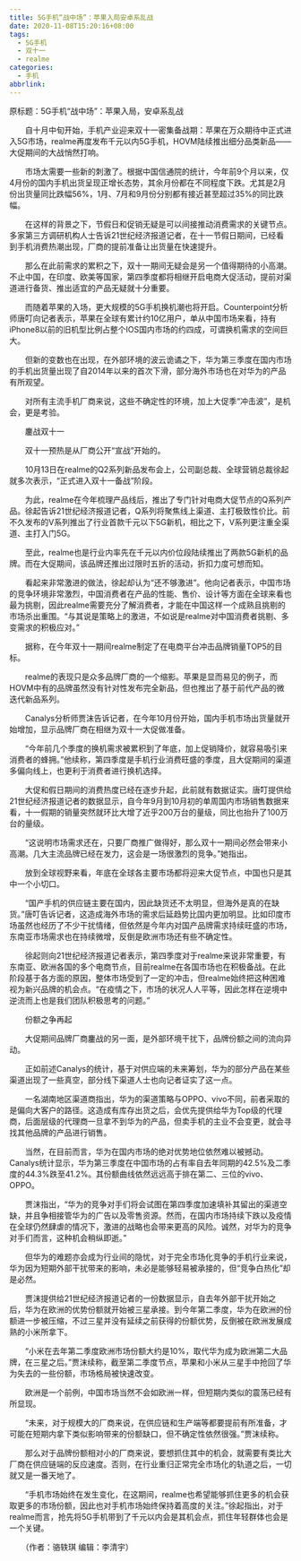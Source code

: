 ```yaml
---
title: 5G手机“战中场”：苹果入局安卓系乱战
date: 2020-11-08T15:20:16+08:00
tags:
  - 5G手机
  - 双十一
  - realme
categories:
  - 手机
abbrlink:
---
```


原标题：5G手机“战中场”：苹果入局，安卓系乱战

　　自十月中旬开始，手机产业迎来双十一密集备战期：苹果在万众期待中正式进入5G市场，realme再度发布千元以内5G手机，HOVM陆续推出细分品类新品——大促期间的大战悄然打响。

　　市场太需要一些新的刺激了。根据中国信通院的统计，今年前9个月以来，仅4月份的国内手机出货呈现正增长态势，其余月份都在不同程度下跌。尤其是2月份出货量同比跌幅56%，1月、7月和9月份分别都有接近甚至超过35%的同比跌幅。

　　在这样的背景之下，节假日和促销无疑是可以间接推动消费需求的关键节点。多家第三方调研机构人士告诉21世纪经济报道记者，在十一节假日期间，已经看到手机消费热潮出现，厂商的提前准备让出货量在快速提升。

　　那么在此前需求的累积之下，双十一期间无疑会是另一个值得期待的小高潮。不止中国，在印度、欧美等国家，第四季度都将相继开启电商大促活动，提前对渠道进行备货、推出适宜的产品无疑就十分重要。

　　而随着苹果的入场，更大规模的5G手机换机潮也将开启。Counterpoint分析师唐叮向记者表示，苹果在全球有累计约10亿用户，单从中国市场来看，持有iPhone8以前的旧机型比例占整个IOS国内市场的约四成，可谓换机需求的空间巨大。

　　但新的变数也在出现，在外部环境的波云诡谲之下，华为第三季度在国内市场的手机出货量出现了自2014年以来的首次下滑，部分海外市场也在对华为的产品有所观望。

　　对所有主流手机厂商来说，这些不确定性的环境，加上大促季“冲击波”，是机会，更是考验。

　　鏖战双十一

　　双十一预热是从厂商公开“宣战”开始的。

　　10月13日在realme的Q2系列新品发布会上，公司副总裁、全球营销总裁徐起就多次表示，“正式进入双十一备战”阶段。

　　为此，realme在今年梳理产品线后，推出了专门针对电商大促节点的Q系列产品。徐起告诉21世纪经济报道记者，Q系列将聚焦线上渠道、主打极致性价比。前不久发布的V系列推出了行业首款千元以下5G新机，相比之下，V系列更注重全渠道、主打入门5G。

　　至此，realme也是行业内率先在千元以内价位段陆续推出了两款5G新机的品牌。而在大促期间，该品牌还推出过限时五折的活动，折扣力度可想而知。

　　看起来非常激进的做法，徐起却认为“还不够激进”。他向记者表示，中国市场的竞争环境非常激烈，中国消费者在产品的性能、售价、设计等方面在全球来看也最为挑剔，因此realme需要充分了解消费者，才能在中国这样一个成熟且挑剔的市场杀出重围。“与其说是策略上的激进，不如说是realme对中国消费者挑剔、多变需求的积极应对。”

　　据称，在今年双十一期间realme制定了在电商平台冲击品牌销量TOP5的目标。

　　realme的表现只是众多品牌厂商的一个缩影。苹果是显而易见的例子，而HOVM中有的品牌虽然没有针对性发布完全新品，但也推出了基于前代产品的微迭代新品系列。

　　Canalys分析师贾沫告诉记者，在今年10月份开始，国内手机市场出货量就开始增加，显示品牌厂商在相继为双十一大促做准备。

　　“今年前几个季度的换机需求被累积到了年底，加上促销降价，就容易吸引来消费者的蜂拥。”他续称，第四季度是手机行业消费旺盛的季度，且大促期间的渠道多偏向线上，也更利于消费者进行换机选择。

　　大促和假日期间的消费热度已经在逐步升起，此前就有数据证实。唐叮提供给21世纪经济报道记者的数据显示，自今年9月到10月初的单周国内市场销售数据来看，十一假期的销量突然就环比大增了近乎200万台的量级，同比也抬升了100万台的量级。

　　“这说明市场需求还在，只要厂商推广做得好，那么双十一期间必然会带来小高潮。几大主流品牌已经在发力，这会是一场很激烈的竞争。”她指出。

　　放到全球视野来看，年底在全球各主要市场都将迎来大促节点，中国也只是其中一个小切口。

　　“国产手机的供应链主要在国内，因此缺货还不太明显，但海外是真的在缺货。”唐叮告诉记者，这造成海外市场的需求后延趋势比国内更加明显。比如印度市场虽然也经历了不少干扰情绪，但依然是今年内对国产品牌需求持续旺盛的市场，东南亚市场需求也在持续微增，反倒是欧洲市场还有些不确定性。

　　徐起则向21世纪经济报道记者表示，第四季度对于realme来说非常重要，有东南亚、欧洲各国的多个电商节点，目前realme在各国市场也在积极备战。在此阶段基于各方面的原因，整体市场受到了一定的冲击，但realme始终把这种困难视为新兴品牌的机会点。“在疫情之下，市场的状况人人平等，因此怎样在逆境中逆流而上也是我们团队积极思考的问题。”

　　份额之争再起

　　大促期间品牌厂商鏖战的另一面，是外部环境干扰下，品牌份额之间的流向异动。

　　正如前述Canalys的统计，基于对供应端的未来筹划，华为的部分产品在某些渠道出现了一些真空，部分线下渠道人士也向记者证实了这一点。

　　一名湖南地区渠道商指出，华为的渠道策略与OPPO、vivo不同，前者采取的是偏向大客户的路径。这造成有库存出货之后，会优先提供给华为Top级的代理商，后面层级的代理商一旦拿不到华为的产品，但卖手机的主业不会变更，就会寻找其他品牌的产品进行销售。

　　当然，在目前而言，华为在国内市场的绝对优势地位依然难以被撼动。Canalys统计显示，华为第三季度在中国市场的占有率自去年同期的42.5%及二季度的44.3%跌至41.2%。其份额曲线依然远远高于排在第二、三位的vivo、OPPO。

　　贾沫指出，“华为的竞争对手们将会试图在第四季度加速填补其留出的渠道空缺，并且争相接管华为的广告以及零售资源。然而，在国内市场持续下跌以及疫情在全球仍然肆虐的情况下，激进的战略也会带来更高的风险。诚然，对华为的竞争对手们而言，这种机会稍纵即逝。”

　　但华为的难题亦会成为行业间的隐忧，对于完全市场化竞争的手机行业来说，华为因为短期外部干扰带来的影响，未必是能够轻易被承接的，但“竞争白热化”却是必然。

　　贾沫提供给21世纪经济报道记者的一份数据显示，自去年外部干扰开始之后，华为在欧洲的优势份额就开始被三星承接。到今年第二季度，华为在欧洲的份额进一步被压缩，不过三星并没有延续之前获得的份额优势，反倒被在欧洲发展成熟的小米所拿下。

　　“小米在去年第二季度欧洲市场份额大约是10%，取代华为成为欧洲第二大品牌，在三星之后。”贾沫续称，截至第二季度节点，苹果和小米从三星手中抢回了华为失去的一些份额，市场格局被快速改变。

　　欧洲是一个前例，中国市场当然不会如欧洲一样，但短期内类似的震荡已经有所显现。

　　“未来，对于规模大的厂商来说，在供应链和生产端等都要提前有所准备，才可能在短期内拿下类似影响带来的份额缺口，但不确定性依然很强。”贾沫续称。

　　那么对于品牌份额相对小的厂商来说，要想抓住其中的机会，就需要有类比大厂商在供应链端的反应速度。否则，在行业重归正常完全市场化的轨道之后，一切就又是一番天地了。

　　“手机市场始终在发生变化，在这期间，realme也希望能够抓住更多的机会获取更多的市场份额，因此也对手机市场始终保持着高度的关注。”徐起指出，对于realme而言，抢先将5G手机带到了千元以内会是其机会点，抓住年轻群体也会是一个关键。

　　（作者：骆轶琪 编辑：李清宇）
